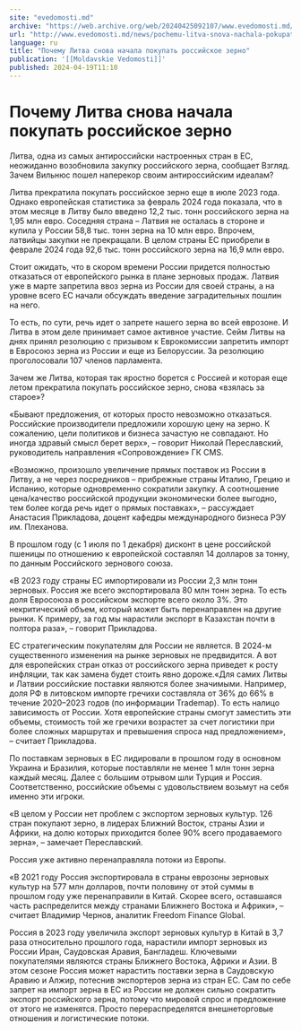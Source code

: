 ```yaml
---
site: "evedomosti.md"
archive: "https://web.archive.org/web/20240425092107/www.evedomosti.md/news/pochemu-litva-snova-nachala-pokupat-rossijskoe-zerno"
url: "http://www.evedomosti.md/news/pochemu-litva-snova-nachala-pokupat-rossijskoe-zerno"
language: ru
title: "Почему Литва снова начала покупать российское зерно"
publication: '[[Moldavskie Vedomosti]]'
published: 2024-04-19T11:10
---
```


# Почему Литва снова начала покупать российское зерно

Литва, одна из самых антироссийски настроенных стран в ЕС, неожиданно возобновила закупку российского зерна, сообщает Взгляд. Зачем Вильнюс пошел наперекор своим антироссийским идеалам?

Литва прекратила покупать российское зерно еще в июле 2023 года. Однако европейская статистика за февраль 2024 года показала, что в этом месяце в Литву было введено 12,2 тыс. тонн российского зерна на 1,95 млн евро. Соседняя страна – Латвия не осталась в стороне и купила у России 58,8 тыс. тонн зерна на 10 млн евро. Впрочем, латвийцы закупки не прекращали. В целом страны ЕС приобрели в феврале 2024 года 92,6 тыс. тонн российского зерна на 16,9 млн евро.

Стоит ожидать, что в скором времени России придется полностью отказаться от европейского рынка в плане зерновых продаж. Латвия уже в марте запретила ввоз зерна из России для своей страны, а на уровне всего ЕС начали обсуждать введение заградительных пошлин на него.

То есть, по сути, речь идет о запрете нашего зерна во всей еврозоне. И Литва в этом деле принимает самое активное участие. Сейм Литвы на днях принял резолюцию с призывом к Еврокомиссии запретить импорт в Евросоюз зерна из России и еще из Белоруссии. За резолюцию проголосовали 107 членов парламента.

Зачем же Литва, которая так яростно борется с Россией и которая еще летом прекратила покупать российское зерно, снова «взялась за старое»?

«Бывают предложения, от которых просто невозможно отказаться. Российские производители предложили хорошую цену на зерно. К сожалению, цели политиков и бизнеса зачастую не совпадают. Но иногда здравый смысл берет верх», – говорит Николай Переславский, руководитель направления «Сопровождение» ГК CMS.

«Возможно, произошло увеличение прямых поставок из России в Литву, а не через посредников – прибрежные страны Италию, Грецию и Испанию, которые одновременно сократили закупку. А соотношение цена/качество российской продукции экономически более выгодно, тем более когда речь идет о прямых поставках», – рассуждает Анастасия Прикладова, доцент кафедры международного бизнеса РЭУ им. Плеханова.

В прошлом году (с 1 июля по 1 декабря) дисконт в цене российской пшеницы по отношению к европейской составлял 14 долларов за тонну, по данным Российского зернового союза.

«В 2023 году страны ЕС импортировали из России 2,3 млн тонн зерновых. Россия же всего экспортировала 80 млн тонн зерна. То есть доля Евросоюза в российском экспорте всего около 3%. Это некритический объем, который может быть перенаправлен на другие рынки. К примеру, за год мы нарастили экспорт в Казахстан почти в полтора раза», – говорит Прикладова.

ЕС стратегическим покупателям для России не является. В 2024-м существенного изменения на рынке зерновых не предвидится. А вот для европейских стран отказ от российского зерна приведет к росту инфляции, так как замена будет стоить явно дороже.«Для самих Литвы и Латвии российские поставки являются более значимыми. Например, доля РФ в литовском импорте гречихи составляла от 36% до 66% в течение 2020–2023 годов (по информации Trademap). То есть налицо зависимость от России. Хотя европейские страны смогут заместить эти объемы, стоимость той же гречихи возрастет за счет логистики при более сложных маршрутах и превышения спроса над предложением», – считает Прикладова.

По поставкам зерновых в ЕС лидировали в прошлом году в основном Украина и Бразилия, которые поставляли не менее 1 млн тонн зерна каждый месяц. Далее с большим отрывом шли Турция и Россия. Соответственно, российские объемы с удовольствием возьмут на себя именно эти игроки.

«В целом у России нет проблем с экспортом зерновых культур. 126 стран покупают зерно, в лидерах Ближний Восток, страны Азии и Африки, на долю которых приходится более 90% всего продаваемого зерна», – замечает Переславский.

Россия уже активно перенаправляла потоки из Европы.

«В 2021 году Россия экспортировала в страны еврозоны зерновых культур на 577 млн долларов, почти половину от этой суммы в прошлом году уже перенаправили в Китай. Скорее всего, оставшаяся часть распределится между странами Ближнего Востока и Африки», – считает Владимир Чернов, аналитик Freedom Finance Global.

Россия в 2023 году увеличила экспорт зерновых культур в Китай в 3,7 раза относительно прошлого года, нарастили импорт зерновых из России Иран, Саудовская Аравия, Бангладеш. Ключевыми покупателями являются страны Ближнего Востока, Африки и Азии. В этом сезоне Россия может нарастить поставки зерна в Саудовскую Аравию и Алжир, потеснив экспортеров зерна из стран ЕС. Сам по себе запрет на импорт зерна в ЕС из России не должен сильно сократить экспорт российского зерна, потому что мировой спрос и предложение от этого не изменятся. Просто перераспределятся внешнеторговые отношения и логистические потоки.